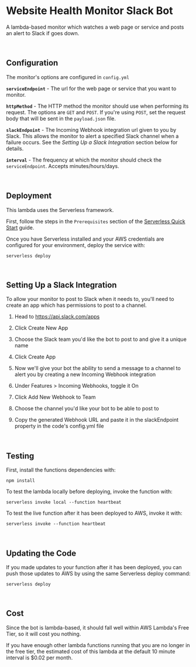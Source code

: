 # Website Health Monitor Slack Bot

A lambda-based monitor which watches a web page or service and posts an alert to Slack if goes down.

<br>

## Configuration

The monitor's options are configured in `config.yml`

**`serviceEndpoint`** - The url for the web page or service that you want to monitor.

**`httpMethod`** - The HTTP method the monitor should use when performing its request.  The options are `GET` and `POST`.  If you're using `POST`, set the request body that will be sent in the `payload.json` file.

**`slackEndpoint`** - The Incoming Webhook integration url given to you by Slack.  This allows the monitor to alert a specified Slack channel when a failure occurs.  See the *Setting Up a Slack Integration* section below for details.

**`interval`** - The frequency at which the monitor should check the `serviceEndpoint`.  Accepts minutes/hours/days.

<br>

## Deployment

This lambda uses the Serverless framework.

First, follow the steps in the `Prerequisites` section of the [Serverless Quick Start](https://serverless.com/framework/docs/providers/aws/guide/quick-start/) guide.

Once you have Serverless installed and your AWS credentials are configured for your environment, deploy the service with:

`serverless deploy`

<br>

## Setting Up a Slack Integration

To allow your monitor to post to Slack when it needs to, you'll need to create an app which has permissions to post to a channel.


1. Head to https://api.slack.com/apps

2. Click Create New App

3. Choose the Slack team you'd like the bot to post to and give it a unique name

4. Click Create App

5. Now we'll give your bot the ability to send a message to a channel to alert you by creating a new Incoming Webhook integration

6. Under Features > Incoming Webhooks, toggle it On

7. Click Add New Webhook to Team

8. Choose the channel you'd like your bot to be able to post to

9. Copy the generated Webhook URL and paste it in the slackEndpoint property in the code's config.yml file

<br>

## Testing

First, install the functions dependencies with:

`npm install`


To test the lambda locally before deploying, invoke the function with:

`serverless invoke local --function heartbeat`


To test the live function after it has been deployed to AWS, invoke it with:

`serverless invoke --function heartbeat`

<br>

## Updating the Code

If you made updates to your function after it has been deployed, you can push those updates to AWS by using the same Serverless deploy command:

`serverless deploy`

<br>

## Cost

Since the bot is lambda-based, it should fall well within AWS Lambda's Free Tier, so it will cost you nothing.

If you have enough other lambda functions running that you are no longer in the free tier, the estimated cost of this lambda at the default 10 minute interval is $0.02 per month.
